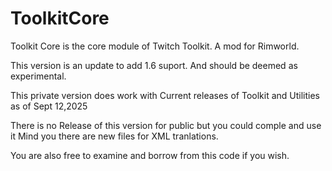 # ToolkitCore
Toolkit Core is the core module of Twitch Toolkit. A mod for Rimworld.

This version is an update to add 1.6 suport. And should be deemed as experimental.

This private version does work with Current releases of Toolkit and Utilities as of Sept 12,2025

There is no Release of this version for public but you could comple and use it
Mind you there are new files for XML tranlations.

You are also free to examine and borrow from this code if you wish.  
